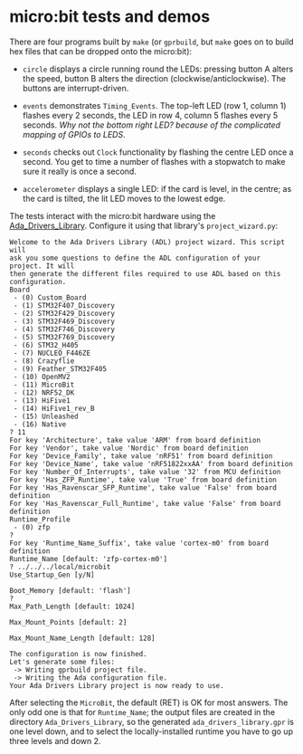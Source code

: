 # micro:bit tests and demos #

There are four programs built by `make` (or `gprbuild`, but `make` goes on to build hex files that can be dropped onto the micro:bit):

* `circle` displays a circle running round the LEDs: pressing button A alters the speed, button B alters the direction (clockwise/anticlockwise). The buttons are interrupt-driven.

* `events` demonstrates `Timing_Events`. The top-left LED (row 1, column 1) flashes every 2 seconds, the LED in row 4, column 5 flashes every 5 seconds. _Why not the bottom right LED? because of the complicated mapping of GPIOs to LEDS_.

* `seconds` checks out `Clock` functionality by flashing the centre LED once a second. You get to time a number of flashes with a stopwatch to make sure it really is once a second.

* `accelerometer` displays a single LED: if the card is level, in the centre; as the card is tilted, the lit LED moves to the lowest edge.

The tests interact with the micro:bit hardware using the [Ada\_Drivers\_Library](https://github.com/AdaCore/Ada_Drivers_Library). Configure it using that library's `project_wizard.py`:
```
Welcome to the Ada Drivers Library (ADL) project wizard. This script will
ask you some questions to define the ADL configuration of your project. It will
then generate the different files required to use ADL based on this
configuration.
Board
 - (0) Custom_Board
 - (1) STM32F407_Discovery
 - (2) STM32F429_Discovery
 - (3) STM32F469_Discovery
 - (4) STM32F746_Discovery
 - (5) STM32F769_Discovery
 - (6) STM32_H405
 - (7) NUCLEO_F446ZE
 - (8) Crazyflie
 - (9) Feather_STM32F405
 - (10) OpenMV2
 - (11) MicroBit
 - (12) NRF52_DK
 - (13) HiFive1
 - (14) HiFive1_rev_B
 - (15) Unleashed
 - (16) Native
? 11
For key 'Architecture', take value 'ARM' from board definition
For key 'Vendor', take value 'Nordic' from board definition
For key 'Device_Family', take value 'nRF51' from board definition
For key 'Device_Name', take value 'nRF51822xxAA' from board definition
For key 'Number_Of_Interrupts', take value '32' from MCU definition
For key 'Has_ZFP_Runtime', take value 'True' from board definition
For key 'Has_Ravenscar_SFP_Runtime', take value 'False' from board definition
For key 'Has_Ravenscar_Full_Runtime', take value 'False' from board definition
Runtime_Profile
 - (0) zfp
?
For key 'Runtime_Name_Suffix', take value 'cortex-m0' from board definition
Runtime_Name [default: 'zfp-cortex-m0']
? ../../../local/microbit
Use_Startup_Gen [y/N]

Boot_Memory [default: 'flash']
?
Max_Path_Length [default: 1024]

Max_Mount_Points [default: 2]

Max_Mount_Name_Length [default: 128]

The configuration is now finished.
Let's generate some files:
 -> Writing gprbuild project file.
 -> Writing the Ada configuration file.
Your Ada Drivers Library project is now ready to use.
```
After selecting the `MicroBit`, the default (RET) is OK for most answers. The only odd one is that for `Runtime_Name`; the output files are created in the directory `Ada_Drivers_Library`, so the generated `ada_drivers_library.gpr` is one level down, and to select the locally-installed runtime you have to go up three levels and down 2.
